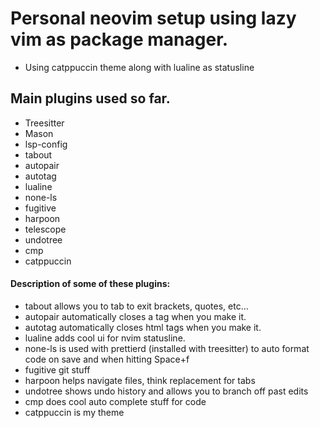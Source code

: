 # Personal neovim setup using lazy vim as package manager.

- Using catppuccin theme along with lualine as statusline

## Main plugins used so far.

- Treesitter
- Mason
- lsp-config
- tabout
- autopair
- autotag
- lualine
- none-ls
- fugitive
- harpoon
- telescope
- undotree
- cmp
- catppuccin

#### Description of some of these plugins:

- tabout allows you to tab to exit brackets, quotes, etc...
- autopair automatically closes a tag when you make it.
- autotag automatically closes html tags when you make it.
- lualine adds cool ui for nvim statusline.
- none-ls is used with prettierd (installed with treesitter) to auto format code on save and when hitting Space+f
- fugitive git stuff
- harpoon helps navigate files, think replacement for tabs
- undotree shows undo history and allows you to branch off past edits
- cmp does cool auto complete stuff for code
- catppuccin is my theme
